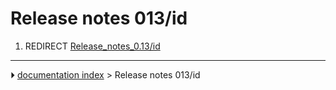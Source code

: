 # Release notes 013/id
1.  REDIRECT [Release_notes_0.13/id](Release_notes_0.13/id.md)



---
⏵ [documentation index](../README.md) > Release notes 013/id
